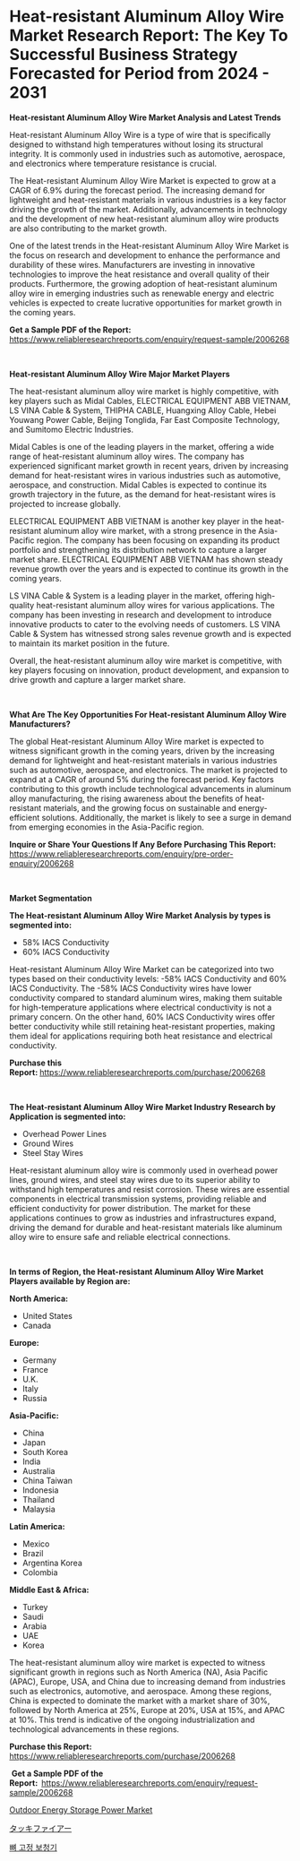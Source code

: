 <p><h1>Heat-resistant Aluminum Alloy Wire Market Research Report: The Key To Successful Business Strategy Forecasted for Period from 2024 - 2031</h1></p><p><strong>Heat-resistant Aluminum Alloy Wire Market Analysis and Latest Trends</strong></p>
<p><p>Heat-resistant Aluminum Alloy Wire is a type of wire that is specifically designed to withstand high temperatures without losing its structural integrity. It is commonly used in industries such as automotive, aerospace, and electronics where temperature resistance is crucial.</p><p>The Heat-resistant Aluminum Alloy Wire Market is expected to grow at a CAGR of 6.9% during the forecast period. The increasing demand for lightweight and heat-resistant materials in various industries is a key factor driving the growth of the market. Additionally, advancements in technology and the development of new heat-resistant aluminum alloy wire products are also contributing to the market growth.</p><p>One of the latest trends in the Heat-resistant Aluminum Alloy Wire Market is the focus on research and development to enhance the performance and durability of these wires. Manufacturers are investing in innovative technologies to improve the heat resistance and overall quality of their products. Furthermore, the growing adoption of heat-resistant aluminum alloy wire in emerging industries such as renewable energy and electric vehicles is expected to create lucrative opportunities for market growth in the coming years.</p></p>
<p><strong>Get a Sample PDF of the Report:&nbsp;</strong> <a href="https://www.reliableresearchreports.com/enquiry/request-sample/2006268">https://www.reliableresearchreports.com/enquiry/request-sample/2006268</a></p>
<p>&nbsp;</p>
<p><strong>Heat-resistant Aluminum Alloy Wire Major Market Players</strong></p>
<p><p>The heat-resistant aluminum alloy wire market is highly competitive, with key players such as Midal Cables, ELECTRICAL EQUIPMENT ABB VIETNAM, LS VINA Cable & System, THIPHA CABLE, Huangxing Alloy Cable, Hebei Youwang Power Cable, Beijing Tonglida, Far East Composite Technology, and Sumitomo Electric Industries.</p><p>Midal Cables is one of the leading players in the market, offering a wide range of heat-resistant aluminum alloy wires. The company has experienced significant market growth in recent years, driven by increasing demand for heat-resistant wires in various industries such as automotive, aerospace, and construction. Midal Cables is expected to continue its growth trajectory in the future, as the demand for heat-resistant wires is projected to increase globally.</p><p>ELECTRICAL EQUIPMENT ABB VIETNAM is another key player in the heat-resistant aluminum alloy wire market, with a strong presence in the Asia-Pacific region. The company has been focusing on expanding its product portfolio and strengthening its distribution network to capture a larger market share. ELECTRICAL EQUIPMENT ABB VIETNAM has shown steady revenue growth over the years and is expected to continue its growth in the coming years.</p><p>LS VINA Cable & System is a leading player in the market, offering high-quality heat-resistant aluminum alloy wires for various applications. The company has been investing in research and development to introduce innovative products to cater to the evolving needs of customers. LS VINA Cable & System has witnessed strong sales revenue growth and is expected to maintain its market position in the future.</p><p>Overall, the heat-resistant aluminum alloy wire market is competitive, with key players focusing on innovation, product development, and expansion to drive growth and capture a larger market share.</p></p>
<p>&nbsp;</p>
<p><strong>What Are The Key Opportunities For Heat-resistant Aluminum Alloy Wire Manufacturers?</strong></p>
<p><p>The global Heat-resistant Aluminum Alloy Wire market is expected to witness significant growth in the coming years, driven by the increasing demand for lightweight and heat-resistant materials in various industries such as automotive, aerospace, and electronics. The market is projected to expand at a CAGR of around 5% during the forecast period. Key factors contributing to this growth include technological advancements in aluminum alloy manufacturing, the rising awareness about the benefits of heat-resistant materials, and the growing focus on sustainable and energy-efficient solutions. Additionally, the market is likely to see a surge in demand from emerging economies in the Asia-Pacific region.</p></p>
<p><strong>Inquire or Share Your Questions If Any Before Purchasing This Report:</strong> <a href="https://www.reliableresearchreports.com/enquiry/pre-order-enquiry/2006268">https://www.reliableresearchreports.com/enquiry/pre-order-enquiry/2006268</a></p>
<p>&nbsp;</p>
<p><strong>Market Segmentation</strong></p>
<p><strong>The Heat-resistant Aluminum Alloy Wire Market Analysis by types is segmented into:</strong></p>
<p><ul><li>58% IACS Conductivity</li><li>60% IACS Conductivity</li></ul></p>
<p><p>Heat-resistant Aluminum Alloy Wire Market can be categorized into two types based on their conductivity levels: -58% IACS Conductivity and 60% IACS Conductivity. The -58% IACS Conductivity wires have lower conductivity compared to standard aluminum wires, making them suitable for high-temperature applications where electrical conductivity is not a primary concern. On the other hand, 60% IACS Conductivity wires offer better conductivity while still retaining heat-resistant properties, making them ideal for applications requiring both heat resistance and electrical conductivity.</p></p>
<p><strong>Purchase this Report:&nbsp;</strong><a href="https://www.reliableresearchreports.com/purchase/2006268">https://www.reliableresearchreports.com/purchase/2006268</a></p>
<p>&nbsp;</p>
<p><strong>The Heat-resistant Aluminum Alloy Wire Market Industry Research by Application is segmented into:</strong></p>
<p><ul><li>Overhead Power Lines</li><li>Ground Wires</li><li>Steel Stay Wires</li></ul></p>
<p><p>Heat-resistant aluminum alloy wire is commonly used in overhead power lines, ground wires, and steel stay wires due to its superior ability to withstand high temperatures and resist corrosion. These wires are essential components in electrical transmission systems, providing reliable and efficient conductivity for power distribution. The market for these applications continues to grow as industries and infrastructures expand, driving the demand for durable and heat-resistant materials like aluminum alloy wire to ensure safe and reliable electrical connections.</p></p>
<p>&nbsp;</p>
<p><strong>In terms of Region, the Heat-resistant Aluminum Alloy Wire Market Players available by Region are:</strong></p>
<p>
    <p> <strong> North America: </strong>
        <ul>
            <li>United States</li>
            <li>Canada</li>
        </ul>
        </p> 
    <p> <strong> Europe: </strong>
        <ul>
            <li>Germany</li>
            <li>France</li>
            <li>U.K.</li>
            <li>Italy</li>
            <li>Russia</li>
        </ul>
        </p> 
    <p> <strong> Asia-Pacific: </strong>
        <ul>
            <li>China</li>
            <li>Japan</li>
            <li>South Korea</li>
            <li>India</li>
            <li>Australia</li>
            <li>China Taiwan</li>
            <li>Indonesia</li>
            <li>Thailand</li>
            <li>Malaysia</li>
        </ul>
        </p> 
    <p> <strong> Latin America: </strong>
        <ul>
            <li>Mexico</li>
            <li>Brazil</li>
            <li>Argentina Korea</li>
            <li>Colombia</li>
        </ul>
        </p> 
    <p> <strong> Middle East & Africa: </strong>
        <ul>
            <li>Turkey</li>
            <li>Saudi</li>
            <li>Arabia</li>
            <li>UAE</li>
            <li>Korea</li>
        </ul>
    </p>
    </p>
<p><p>The heat-resistant aluminum alloy wire market is expected to witness significant growth in regions such as North America (NA), Asia Pacific (APAC), Europe, USA, and China due to increasing demand from industries such as electronics, automotive, and aerospace. Among these regions, China is expected to dominate the market with a market share of 30%, followed by North America at 25%, Europe at 20%, USA at 15%, and APAC at 10%. This trend is indicative of the ongoing industrialization and technological advancements in these regions.</p></p>
<p><strong>Purchase this Report: </strong><a href="https://www.reliableresearchreports.com/purchase/2006268">https://www.reliableresearchreports.com/purchase/2006268</a></p>
<p>&nbsp;<strong>Get a Sample PDF of the Report:&nbsp;&nbsp;</strong><a href="https://www.reliableresearchreports.com/enquiry/request-sample/2006268">https://www.reliableresearchreports.com/enquiry/request-sample/2006268</a></p>
<p><strong></strong></p>
<p><p><a href="https://github.com/FassouRP/Market-Research-Report-List-4/blob/main/outdoor-energy-storage-power-market.md">Outdoor Energy Storage Power Market</a></p><p><a href="https://github.com/nxboeu02965442/Market-Research-Report-List-1/blob/main/983920117159.md">タッキファイアー</a></p><p><a href="https://medium.com/@bennyuigleyjks/%EB%BC%88-%EA%B3%A0%EC%A0%95%ED%98%95-%EC%B2%AD%EB%A0%A5-%EB%B3%B4%EC%A1%B0%EA%B8%B0-%EC%8B%9C%EC%9E%A5-%EA%B7%9C%EB%AA%A8%EB%8A%94-%EC%84%B8%EA%B3%84-%EC%82%B0%EC%97%85%EC%97%90%EC%84%9C-%EC%B5%9C%EC%83%81%EC%9D%98-%EB%A7%88%EC%BC%80%ED%8C%85-%EC%B1%84%EB%84%90%EC%9D%84-%EB%93%9C%EB%9F%AC%EB%83%85%EB%8B%88%EB%8B%A4-27554043deb6">뼈 고정 보청기</a></p></p>